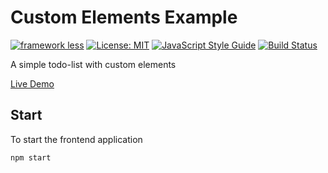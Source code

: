 # Custom Elements Example

[![framework less](https://file-blyuofkggj.now.sh)](http://frameworklessmovement.org)
[![License: MIT](https://img.shields.io/badge/License-MIT-yellow.svg)](https://opensource.org/licenses/MIT)
[![JavaScript Style Guide](https://img.shields.io/badge/code_style-standard-brightgreen.svg)](https://standardjs.com)
[![Build Status](https://travis-ci.org/francesco-strazzullo/custom-elements-example.svg?branch=master)](https://travis-ci.org/francesco-strazzullo/custom-elements-example)

A simple todo-list with custom elements

[Live Demo](https://francesco-strazzullo.github.io/custom-elements-example/)

## Start

To start the frontend application

    npm start

